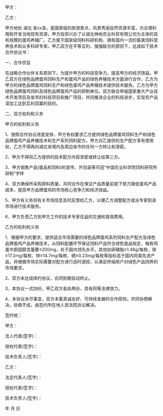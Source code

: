 
 


甲方：


乙方：


甲方地处
湖北
省xx县，是国家级的旅游景点，风景秀丽自然资源丰富，为合理利用和开发当地现有资源，甲方投资兴办了以湖北神地农业科贸有限公司为主体的具有规模的蛋鸡养殖厂。乙方属于国家级饲料科研机构，拥有国内一流的畜禽饲料营养技术和众多科研专家。甲乙双方在平等互利、强强联合的原则下，达成如下技术合作协议书：


一、合作宗旨


在战略合作伙伴关系原则下，为提升甲方的科技竞争力，提高甲方的经济效益。甲乙双方在绿色品牌蛋鸡饲料生产和蛋鸡产品的绿色养殖技术方面进行合作，乙方为甲方的绿色品牌蛋鸡饲料生产和绿色蛋鸡产品养殖技术提供技术服务。乙方为甲方绿色品牌蛋鸡饲料及绿色品牌蛋鸡产品的研制单位。双方联合申报国家重大产业技术开发项目及省市的科技项目和推广项目，共同推进企业的科技进步，实现农产品深加工达到互利双赢的目的。


二、双方权利和义务


甲方的权利和义务


1、按照合作协议进度安排，甲方有权要求乙方提供绿色品牌蛋鸡饲料生产和绿色品牌蛋鸡产品养殖技术和生产系列饲料配方。甲方对乙提供的生产配方享有使用权，乙方不得再向湖北省境内及周边省市的任何一方转让和泄密。


2、甲方不得将乙方提供的技术配方内容泄密或转让给第三方。


3、甲方销售产品(蛋品和饲料)的宣传、外包装等可冠“中国农业科学院饲料研究所研制”字样


4、双方确保所采购原料质量，共同合作在保证产品质量前提下努力降低蛋鸡产品成本，提高甲方品牌蛋鸡的市场核心竞争力和经济效益。


5、甲方有义务将有关市场信息及时反馈给乙方，以便乙方调整配方或派专家到该市场进行技术服务。


6、甲方负责乙方到甲方工作的技术专家往返的交通和食宿费用。


乙方的权利和义务


1、根据甲方的要求，提供适合市场需要的绿色品牌蛋鸡系列饲料生产配方及绿色品牌蛋鸡产品养殖技术，从饲料配置环节保证饲料产品符合绿色食品规定，每枚鸡蛋中胆固醇含量要≤200mg，处于国内领先水平，其他如卵磷脂≥1.48g/每枚、铁≥17.2mg/每枚、锌≥14.7mg/每枚、硒≥0.23mg/每枚等指标高于国内同类先进产品，并根据市场实际需要对配方进行适时调控，以满足终端用户对绿色产品饲养的市场要求。


2、双方未达成续约协议，合同到期自动终止。


3、本协议一式四份，甲乙双方各执两份，具有同等法律效力。


4、本协议未尽事宜，双方本着真诚友好、可持续发展的合作原则，共同协商解决。协商不成，由签约所在地人民法院诉讼解决。


签约地：


甲方：


法人代表(签字)：


授权代表(签字)：


技术负责人(签字)：


乙方：


法定代表人(签字)：


授权代表(签字)：


技术负责人(签字)：


年   月   日
 


 

 
 
 
 
 
  


  
 

  


  


  
 
 
 
 


